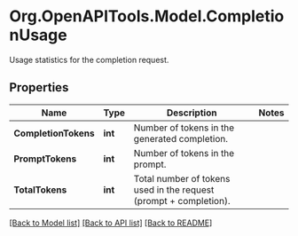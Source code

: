 # Org.OpenAPITools.Model.CompletionUsage
Usage statistics for the completion request.

## Properties

Name | Type | Description | Notes
------------ | ------------- | ------------- | -------------
**CompletionTokens** | **int** | Number of tokens in the generated completion. | 
**PromptTokens** | **int** | Number of tokens in the prompt. | 
**TotalTokens** | **int** | Total number of tokens used in the request (prompt + completion). | 

[[Back to Model list]](../README.md#documentation-for-models) [[Back to API list]](../README.md#documentation-for-api-endpoints) [[Back to README]](../README.md)

